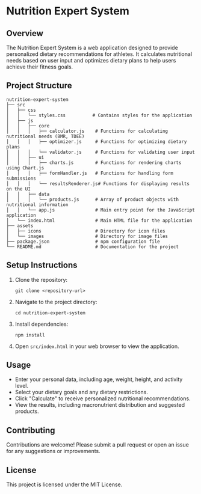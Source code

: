 # Nutrition Expert System

## Overview
The Nutrition Expert System is a web application designed to provide personalized dietary recommendations for athletes. It calculates nutritional needs based on user input and optimizes dietary plans to help users achieve their fitness goals.

## Project Structure
```
nutrition-expert-system
├── src
│   ├── css
│   │   └── styles.css          # Contains styles for the application
│   ├── js
│   │   ├── core
│   │   │   ├── calculator.js    # Functions for calculating nutritional needs (BMR, TDEE)
│   │   │   ├── optimizer.js     # Functions for optimizing dietary plans
│   │   │   └── validator.js     # Functions for validating user input
│   │   ├── ui
│   │   │   ├── charts.js        # Functions for rendering charts using Chart.js
│   │   │   ├── formHandler.js   # Functions for handling form submissions
│   │   │   └── resultsRenderer.js# Functions for displaying results on the UI
│   │   ├── data
│   │   │   └── products.js      # Array of product objects with nutritional information
│   │   └── app.js               # Main entry point for the JavaScript application
│   └── index.html               # Main HTML file for the application
├── assets
│   ├── icons                    # Directory for icon files
│   └── images                   # Directory for image files
├── package.json                 # npm configuration file
└── README.md                    # Documentation for the project
```

## Setup Instructions
1. Clone the repository:
   ```
   git clone <repository-url>
   ```
2. Navigate to the project directory:
   ```
   cd nutrition-expert-system
   ```
3. Install dependencies:
   ```
   npm install
   ```
4. Open `src/index.html` in your web browser to view the application.

## Usage
- Enter your personal data, including age, weight, height, and activity level.
- Select your dietary goals and any dietary restrictions.
- Click "Calculate" to receive personalized nutritional recommendations.
- View the results, including macronutrient distribution and suggested products.

## Contributing
Contributions are welcome! Please submit a pull request or open an issue for any suggestions or improvements.

## License
This project is licensed under the MIT License.